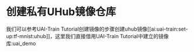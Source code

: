 
# 创建私有UHub镜像仓库
我们可以参考UAI-Train Tutorial创建镜像的步骤创建uhub镜像[[ai:uai-train:set-up:tf-mnist:uhub]]，这里我们直接借用UAI-Train Tutorial中建立的镜像库:uai\_demo

